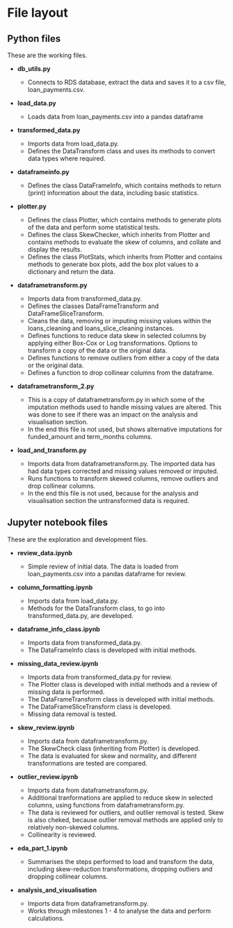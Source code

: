 # File layout

## Python files

These are the working files. 

* **db_utils.py** 
    * Connects to RDS database, extract the data and saves it to a csv file, loan_payments.csv.

* **load_data.py** 
    * Loads data from loan_payments.csv into a pandas dataframe

* **transformed_data.py** 
    * Imports data from load_data.py. 
    * Defines the DataTransform class and uses its methods to convert data types where required. 

* **dataframeinfo.py** 
    * Defines the class DataFrameInfo, which contains methods to return (print) information about the data, including basic statistics. 

* **plotter.py** 
    * Defines the class Plotter, which contains methods to generate plots of the data and perform some statistical tests. 
    * Defines the class SkewChecker, which inherits from Plotter and contains methods to evaluate the skew of columns, and collate and display the results. 
    * Defines the class PlotStats, which inherits from Plotter and contains methods to generate box plots, add the box plot values to a dictionary and return the data. 

* **dataframetransform.py**  
    * Imports data from transformed_data.py. 
    * Defines the classes DataFrameTransform and DataFrameSliceTransform.  
    * Cleans the data, removing or imputing missing values within the loans_cleaning and loans_slice_cleaning instances. 
    * Defines functions to reduce data skew in selected columns by applying either Box-Cox or Log transformations. Options to transform a copy of the data or the original data. 
    * Defines functions to remove outliers from either a copy of the data or the original data. 
    * Defines a function to drop collinear columns from the dataframe.

* **dataframetransform_2.py**
    * This is a copy of dataframetransform.py in which some of the imputation methods used to handle missing values are altered. This was done to see if there was an impact on the analysis and visualisation section.
    * In the end this file is not used, but shows alternative imputations for funded_amount and term_months columns. 

* **load_and_transform.py**
    * Imports data from dataframetransform.py. The imported data has had data types corrected and missing values removed or imputed. 
    * Runs functions to transform skewed columns, remove outliers and drop collinear columns.
    * In the end this file is not used, because for the analysis and visualisation section the untransformed data is required.  

## Jupyter notebook files

These are the exploration and development files.

* **review_data.ipynb**
    * Simple review of initial data. The data is loaded from loan_payments.csv into a pandas dataframe for review. 

* **column_formatting.ipynb**
    * Imports data from load_data.py. 
    * Methods for the DataTransform class, to go into transformed_data.py, are developed. 

* **dataframe_info_class.ipynb**
    * Imports data from transformed_data.py.
    * The DataFrameInfo class is developed with initial methods.

* **missing_data_review.ipynb**
    * Imports data from transformed_data.py for review. 
    * The Plotter class is developed with initial methods and a review of missing data is performed. 
    * The DataFrameTransform class is developed with initial methods.
    * The DataFrameSliceTransform class is developed. 
    * Missing data removal is tested. 

* **skew_review.ipynb**
    * Imports data from dataframetransform.py.
    * The SkewCheck class (inheriting from Plotter) is developed. 
    * The data is evaluated for skew and normality, and different transformations are tested are compared.

* **outlier_review.ipynb**
    * Imports data from dataframetransform.py. 
    * Additional tranformations are applied to reduce skew in selected columns, using functions from dataframetransform.py.
    * The data is reviewed for outliers, and outlier removal is tested. Skew is also cheked, because outlier removal methods are applied only to relatively non-skewed columns. 
    * Collinearity is reviewed. 

* **eda_part_1.ipynb**
    * Summarises the steps performed to load and transform the data, including skew-reduction transformations, dropping outliers and dropping collinear columns. 

* **analysis_and_visualisation**
    * Imports data from dataframetransform.py. 
    * Works through milestones 1 - 4 to analyse the data and perform calculations. 






    
